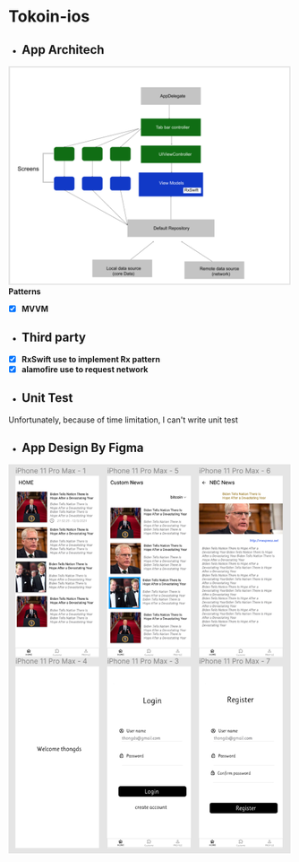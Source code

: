 # Tokoin-ios

- ## App Architech
    
![alt text](https://github.com/thongds/Tokoin-ios/blob/master/Tokoin-ios/readme/architech-ios.png?raw=true)
    **Patterns**
   - [x] **MVVM**
- ##  Third party
- [x] **RxSwift use to implement Rx pattern**
- [x] **alamofire use to request network**

- ##  Unit Test
Unfortunately, because of time limitation, I can't write unit test 
- ## App Design By Figma
    
![alt text](https://github.com/thongds/Kotoin-AND/blob/master/app/src/main/java/com/example/tokoinand/readme/design.png?raw=true)
